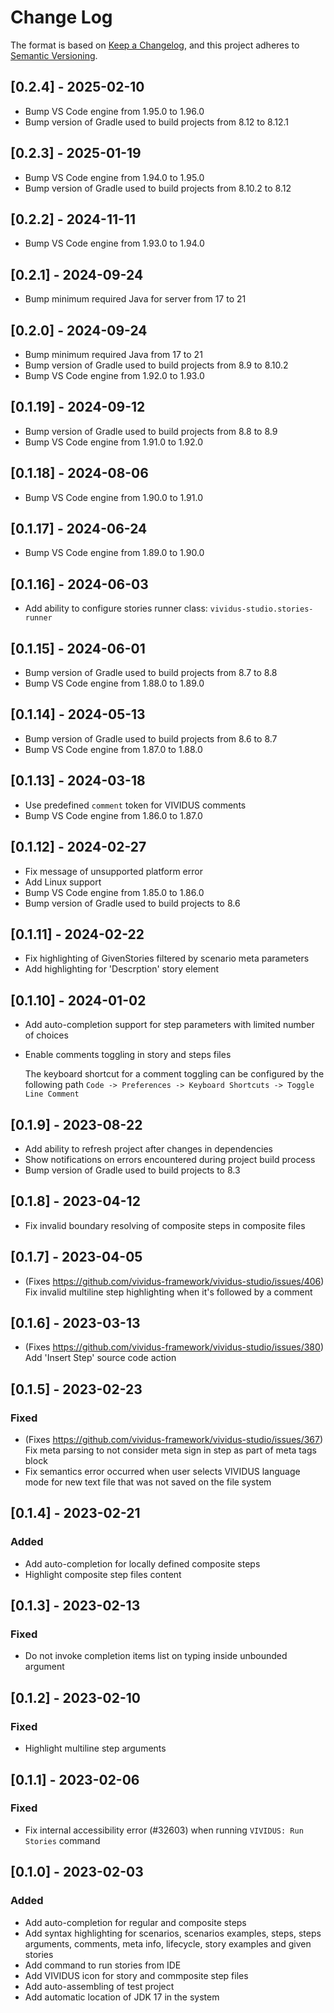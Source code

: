 # Change Log

The format is based on [Keep a Changelog](https://keepachangelog.com/en/1.0.0/),
and this project adheres to [Semantic Versioning](https://semver.org/spec/v2.0.0.html).

## [0.2.4] - 2025-02-10
* Bump VS Code engine from 1.95.0 to 1.96.0
* Bump version of Gradle used to build projects from 8.12 to 8.12.1

## [0.2.3] - 2025-01-19
* Bump VS Code engine from 1.94.0 to 1.95.0
* Bump version of Gradle used to build projects from 8.10.2 to 8.12

## [0.2.2] - 2024-11-11
* Bump VS Code engine from 1.93.0 to 1.94.0

## [0.2.1] - 2024-09-24
* Bump minimum required Java for server from 17 to 21

## [0.2.0] - 2024-09-24
* Bump minimum required Java from 17 to 21
* Bump version of Gradle used to build projects from 8.9 to 8.10.2
* Bump VS Code engine from 1.92.0 to 1.93.0

## [0.1.19] - 2024-09-12
* Bump version of Gradle used to build projects from 8.8 to 8.9
* Bump VS Code engine from 1.91.0 to 1.92.0

## [0.1.18] - 2024-08-06
* Bump VS Code engine from 1.90.0 to 1.91.0

## [0.1.17] - 2024-06-24
* Bump VS Code engine from 1.89.0 to 1.90.0

## [0.1.16] - 2024-06-03
* Add ability to configure stories runner class: `vividus-studio.stories-runner`

## [0.1.15] - 2024-06-01
* Bump version of Gradle used to build projects from 8.7 to 8.8
* Bump VS Code engine from 1.88.0 to 1.89.0

## [0.1.14] - 2024-05-13
* Bump version of Gradle used to build projects from 8.6 to 8.7
* Bump VS Code engine from 1.87.0 to 1.88.0

## [0.1.13] - 2024-03-18

* Use predefined `comment` token for VIVIDUS comments
* Bump VS Code engine from 1.86.0 to 1.87.0

## [0.1.12] - 2024-02-27

* Fix message of unsupported platform error
* Add Linux support
* Bump VS Code engine from 1.85.0 to 1.86.0
* Bump version of Gradle used to build projects to 8.6

## [0.1.11] - 2024-02-22

* Fix highlighting of GivenStories filtered by scenario meta parameters
* Add highlighting for 'Descrption' story element

## [0.1.10] - 2024-01-02

* Add auto-completion support for step parameters with limited number of choices
* Enable comments toggling in story and steps files

    The keyboard shortcut for a comment toggling can be configured by the following path `Code -> Preferences -> Keyboard Shortcuts -> Toggle Line Comment`

## [0.1.9] - 2023-08-22

* Add ability to refresh project after changes in dependencies
* Show notifications on errors encountered during project build process
* Bump version of Gradle used to build projects to 8.3

## [0.1.8] - 2023-04-12

* Fix invalid boundary resolving of composite steps in composite files

## [0.1.7] - 2023-04-05

* (Fixes https://github.com/vividus-framework/vividus-studio/issues/406) Fix invalid multiline step highlighting when it's followed by a comment

## [0.1.6] - 2023-03-13

* (Fixes https://github.com/vividus-framework/vividus-studio/issues/380) Add 'Insert Step' source code action

## [0.1.5] - 2023-02-23

### Fixed

* (Fixes https://github.com/vividus-framework/vividus-studio/issues/367) Fix meta parsing to not consider  meta sign in step as part of meta tags block
* Fix semantics error occurred when user selects VIVIDUS language mode for new text file that was not saved on the file system

## [0.1.4] - 2023-02-21

### Added

* Add auto-completion for locally defined composite steps
* Highlight composite step files content

## [0.1.3] - 2023-02-13

### Fixed

* Do not invoke completion items list on typing inside unbounded argument

## [0.1.2] - 2023-02-10

### Fixed

* Highlight multiline step arguments

## [0.1.1] - 2023-02-06

### Fixed

* Fix internal accessibility error (#32603) when running `VIVIDUS: Run Stories` command

## [0.1.0] - 2023-02-03

### Added

* Add auto-completion for regular and composite steps
* Add syntax highlighting for scenarios, scenarios examples, steps, steps arguments, comments, meta info, lifecycle, story examples and given stories
* Add command to run stories from IDE
* Add VIVIDUS icon for story and commposite step files
* Add auto-assembling of test project
* Add automatic location of JDK 17 in the system

